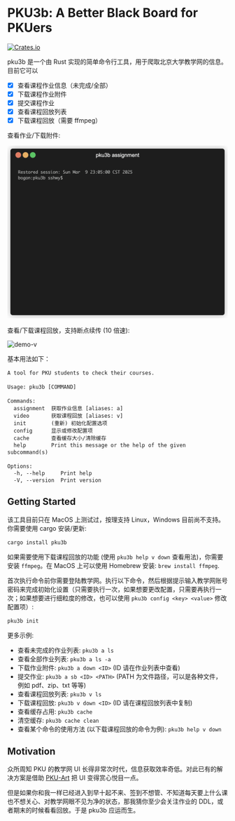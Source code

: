 # PKU3b: A Better Black Board for PKUers

[![Crates.io](https://img.shields.io/crates/v/pku3b)](https://crates.io/crates/pku3b)

pku3b 是一个由 Rust 实现的简单命令行工具，用于爬取北京大学教学网的信息。目前它可以

- [x] 查看课程作业信息（未完成/全部）
- [x] 下载课程作业附件
- [x] 提交课程作业
- [x] 查看课程回放列表
- [x] 下载课程回放（需要 ffmpeg）

查看作业/下载附件:

![demo-a](assets/demo-pku3b-a.gif)

查看/下载课程回放，支持断点续传 (10 倍速):

![demo-v](assets/demo-pku3b-v.gif)

基本用法如下：

```text
A tool for PKU students to check their courses.

Usage: pku3b [COMMAND]

Commands:
  assignment  获取作业信息 [aliases: a]
  video       获取课程回放 [aliases: v]
  init        (重新) 初始化配置选项
  config      显示或修改配置项
  cache       查看缓存大小/清除缓存
  help        Print this message or the help of the given subcommand(s)

Options:
  -h, --help     Print help
  -V, --version  Print version
```

## Getting Started

该工具目前只在 MacOS 上测试过，按理支持 Linux，Windows 目前尚不支持。你需要使用 cargo 安装/更新:

```bash
cargo install pku3b
```

如果需要使用下载课程回放的功能 (使用 `pku3b help v down` 查看用法)，你需要安装 `ffmpeg`。在 MacOS 上可以使用 Homebrew 安装: `brew install ffmpeg`.

首次执行命令前你需要登陆教学网。执行以下命令，然后根据提示输入教学网账号密码来完成初始化设置（只需要执行一次，如果想要更改配置，只需要再执行一次；如果想要进行细粒度的修改，也可以使用 `pku3b config <key> <value>` 修改配置项）:

```bash
pku3b init
```

更多示例:

- 查看未完成的作业列表: `pku3b a ls`
- 查看全部作业列表: `pku3b a ls -a`
- 下载作业附件: `pku3b a down <ID>` (ID 请在作业列表中查看)
- 提交作业: `pku3b a sb <ID> <PATH>` (PATH 为文件路径，可以是各种文件，例如 pdf、zip、txt 等等)
- 查看课程回放列表: `pku3b v ls`
- 下载课程回放: `pku3b v down <ID>` (ID 请在课程回放列表中复制)
- 查看缓存占用: `pku3b cache`
- 清空缓存: `pku3b cache clean`
- 查看某个命令的使用方法 (以下载课程回放的命令为例): `pku3b help v down`

## Motivation

众所周知 PKU 的教学网 UI 长得非常次时代，信息获取效率奇低。对此已有的解决方案是借助 [PKU-Art](https://github.com/zhuozhiyongde/PKU-Art) 把 UI 变得赏心悦目一点。

但是如果你和我一样已经进入到早十起不来、签到不想管、不知道每天要上什么课也不想关心、对教学网眼不见为净的状态，那我猜你至少会关注作业的 DDL，或者期末的时候看看回放。于是 pku3b 应运而生。
